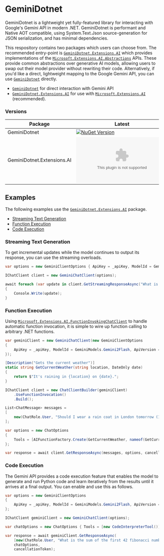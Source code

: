 # GeminiDotnet

GeminiDotnet is a lightweight yet fully-featured library for interacting with Google's Gemini API in modern .NET. GeminiDotnet is performant and Native AOT compatible, using System.Text.Json source-generation for JSON serialization, and has minimal dependencies.

This respository contains two packages which users can choose from. The recommended entry-point is [`GeminiDotnet.Extensions.AI`](./src/GeminiDotnet.Extensions.AI) which provides implementations of the [`Microsoft.Extensions.AI.Abstractions`](https://learn.microsoft.com/en-us/dotnet/ai/microsoft-extensions-ai) APIs. These provide common abstractions over generative AI models, allowing users to swap out their model provider without rewriting their code. Alternatively, if you'd like a direct, lightweight mapping to the Google Gemini API, you can use [`GeminiDotnet`](./src/GeminiDotnet) directly.

- [`GeminiDotnet`](./src/GeminiDotnet) for direct interaction with Gemini API
- [`GeminiDotnet.Extensions.AI`](./src/GeminiDotnet.Extensions.AI) for use with [`Microsoft.Extensions.AI`](https://learn.microsoft.com/en-us/dotnet/ai/microsoft-extensions-ai) (recommended).

### Versions

| Package | Latest | Downloads |
| --- | --- | --- |
| GeminiDotnet | [![NuGet Version](https://img.shields.io/nuget/v/GeminiDotnet)](https://www.nuget.org/packages/GeminiDotnet) | [![NuGet Downloads](https://img.shields.io/nuget/dt/GeminiDotnet)](https://www.nuget.org/packages/GeminiDotnet)|
| GeminiDotnet.Extensions.AI | [![NuGet Version](https://img.shields.io/nuget/v/GeminiDotnet.Extensions.AI)](https://www.nuget.org/packages/GeminiDotnet.Extensions.AI) | [![NuGet Downloads](https://img.shields.io/nuget/dt/GeminiDotnet.Extensions.AI)](https://www.nuget.org/packages/GeminiDotnet.Extensions.AI)

## Examples

The following examples use the [`GeminiDotnet.Extensions.AI`](https://www.nuget.org/packages/GeminiDotnet.Extensions.AI) package.

- [Streaming Text Generation](#streaming-text-generation)
- [Function Execution](#function-execution)
- [Code Execution](#code-execution)

### Streaming Text Generation

To get incremental updates while the model continues to output its response, you can use the streaming overloads.

```cs
var options = new GeminiClientOptions { ApiKey = _apiKey, ModelId = GeminiModels.Gemini2Flash };

IChatClient client = new GeminiChatClient(options);

await foreach (var update in client.GetStreamingResponseAsync("What is AI?"))
{
    Console.Write(update);
}
```

### Function Execution

Using [`Microsoft.Extensions.AI.FunctionInvokingChatClient`](https://learn.microsoft.com/en-us/dotnet/api/microsoft.extensions.ai.functioninvokingchatclient) to handle automatic function invocation, it is simple to wire up function calling to arbitrary .NET functions.

```cs
var geminiClient = new GeminiChatClient(new GeminiClientOptions
{
    ApiKey = _apiKey, ModelId = GeminiModels.Gemini2Flash, ApiVersion = GeminiApiVersions.V1Beta
});

[Description("Gets the current weather")]
static string GetCurrentWeather(string location, DateOnly date)
{
    return $"It's raining in {location} on {date}.";
}

IChatClient client = new ChatClientBuilder(geminiClient)
    .UseFunctionInvocation()
    .Build();

List<ChatMessage> messages =
[
    new(ChatRole.User, "Should I wear a rain coat in London tomorrow (1st Oct, 2000)? Get the current weather if needed.")
];

var options = new ChatOptions
{
    Tools = [AIFunctionFactory.Create(GetCurrentWeather, nameof(GetCurrentWeather))]
};

var response = await client.GetResponseAsync(messages, options, cancellationToken);
```

### Code Execution

The Gemini API provides a code execution feature that enables the model to generate and run Python code and learn iteratively from the results until it arrives at a final output. You can enable and use this as follows.

```cs
var options = new GeminiClientOptions
{
    ApiKey = _apiKey, ModelId = GeminiModels.Gemini2Flash, ApiVersion = GeminiApiVersions.V1Beta
};

IChatClient geminiClient = new GeminiChatClient(options);

var chatOptions = new ChatOptions { Tools = [new CodeInterpreterTool()] };

var response = await geminiClient.GetResponseAsync(
    [new(ChatRole.User, "What is the sum of the first 42 fibonacci numbers? Generate and run code to do the calculation.")],
    chatOptions,
    cancellationToken);
```

